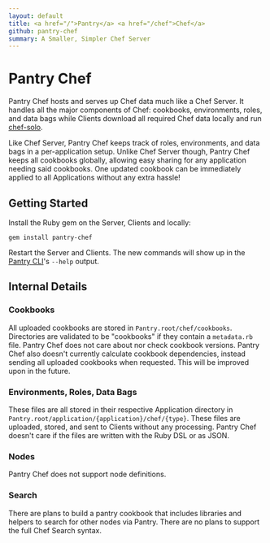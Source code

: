 ```yaml
---
layout: default
title: <a href="/">Pantry</a> <a href="/chef">Chef</a>
github: pantry-chef
summary: A Smaller, Simpler Chef Server
---
```


# Pantry Chef

Pantry Chef hosts and serves up Chef data much like a Chef Server. It handles all the major components of Chef: cookbooks, environments, roles, and data bags while Clients download all required Chef data locally and run [chef-solo](http://docs.opscode.com/chef_solo.html).

Like Chef Server, Pantry Chef keeps track of roles, environments, and data bags in a per-application setup. Unlike Chef Server though, Pantry Chef keeps all cookbooks globally, allowing easy sharing for any application needing said cookbooks. One updated cookbook can be immediately applied to all Applications without any extra hassle!

## Getting Started

Install the Ruby gem on the Server, Clients and locally:

    gem install pantry-chef

Restart the Server and Clients. The new commands will show up in the [Pantry CLI](/cli.html)'s `--help` output.

## Internal Details

### Cookbooks

All uploaded cookbooks are stored in `Pantry.root/chef/cookbooks`. Directories are validated to be "cookbooks" if they contain a `metadata.rb` file. Pantry Chef does not care about nor check cookbook versions. Pantry Chef also doesn't currently calculate cookbook dependencies, instead sending all uploaded cookbooks when requested. This will be improved upon in the future.

### Environments, Roles, Data Bags

These files are all stored in their respective Application directory in `Pantry.root/application/{application}/chef/{type}`. These files are uploaded, stored, and sent to Clients without any processing. Pantry Chef doesn't care if the files are written with the Ruby DSL or as JSON.

### Nodes

Pantry Chef does not support node definitions.

### Search

There are plans to build a pantry cookbook that includes libraries and helpers to search for other nodes via Pantry. There are no plans to support the full Chef Search syntax.
